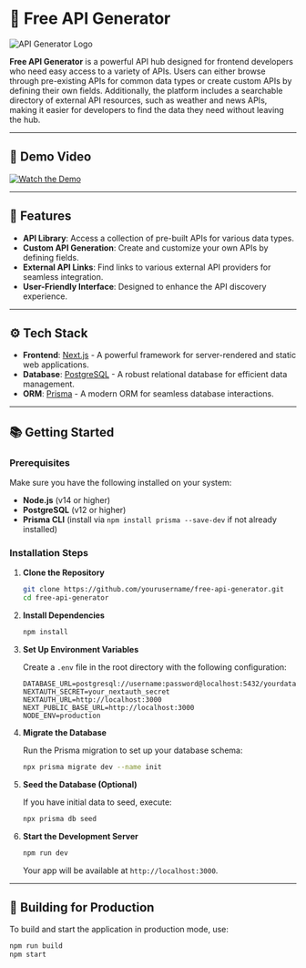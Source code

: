 # 📡 Free API Generator

![API Generator Logo](https://via.placeholder.com/600x200.png?text=Free+API+Generator) <!-- Replace with your logo or relevant image -->

**Free API Generator** is a powerful API hub designed for frontend developers who need easy access to a variety of APIs. Users can either browse through pre-existing APIs for common data types or create custom APIs by defining their own fields. Additionally, the platform includes a searchable directory of external API resources, such as weather and news APIs, making it easier for developers to find the data they need without leaving the hub.

---

## 🎥 Demo Video

[![Watch the Demo](https://img.youtube.com/vi/oyZoZaDrcbI/maxresdefault.jpg)](https://youtu.be/oyZoZaDrcbI?si=9FjQPXjKttGgLwT6)

---

## 🚀 Features

- **API Library**: Access a collection of pre-built APIs for various data types.
- **Custom API Generation**: Create and customize your own APIs by defining fields.
- **External API Links**: Find links to various external API providers for seamless integration.
- **User-Friendly Interface**: Designed to enhance the API discovery experience.

---

## ⚙️ Tech Stack

- **Frontend**: [Next.js](https://nextjs.org/) - A powerful framework for server-rendered and static web applications.
- **Database**: [PostgreSQL](https://www.postgresql.org/) - A robust relational database for efficient data management.
- **ORM**: [Prisma](https://www.prisma.io/) - A modern ORM for seamless database interactions.

---

## 📚 Getting Started

### Prerequisites

Make sure you have the following installed on your system:

- **Node.js** (v14 or higher)
- **PostgreSQL** (v12 or higher)
- **Prisma CLI** (install via `npm install prisma --save-dev` if not already installed)

### Installation Steps

1. **Clone the Repository**

    ```bash
    git clone https://github.com/yourusername/free-api-generator.git
    cd free-api-generator
    ```

2. **Install Dependencies**

    ```bash
    npm install
    ```

3. **Set Up Environment Variables**

    Create a `.env` file in the root directory with the following configuration:

    ```plaintext
    DATABASE_URL=postgresql://username:password@localhost:5432/yourdatabase
    NEXTAUTH_SECRET=your_nextauth_secret
    NEXTAUTH_URL=http://localhost:3000
    NEXT_PUBLIC_BASE_URL=http://localhost:3000
    NODE_ENV=production
    ```

4. **Migrate the Database**

    Run the Prisma migration to set up your database schema:

    ```bash
    npx prisma migrate dev --name init
    ```

5. **Seed the Database (Optional)**

    If you have initial data to seed, execute:

    ```bash
    npx prisma db seed
    ```

6. **Start the Development Server**

    ```bash
    npm run dev
    ```

    Your app will be available at `http://localhost:3000`.

---

## 🔧 Building for Production

To build and start the application in production mode, use:

```bash
npm run build
npm start
